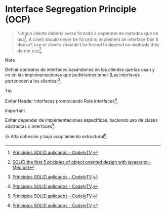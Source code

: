 # Interface Segregation Principle (OCP)
> Ningún cliente debería verse forzado a depender de métodos que no usa[^1].
> A client should never be forced to implement an interface that it doesn’t use or clients shouldn’t be forced to depend on methods they do not use[^2].

>[!NOTE]
>Definir contratos de interfaces basándonos en los clientes que las usan y no en las implementaciones que pudiéramos tener
>(Las interfaces pertenecen a los clientes)[^1].

>[!TIP]
>Evitar Header Interfaces promoviendo Role Interfaces[^1].

> [!IMPORTANT]
> Evitar depender de implementaciones específicas, haciendo uso de clases abstractas o interfaces[^1].

:+1: Alta cohesión y bajo acoplamiento estructural[^1].


[^1]: [Principios SOLID aplicados - CodelyTV](https://pro.codely.com/library/principios-solid-aplicados-36875/77070/about/).
[^2]: [SOLID the first 5 priciples of object oriented design with javascript - Medium](https://medium.com/@cramirez92/s-o-l-i-d-the-first-5-priciples-of-object-oriented-design-with-javascript-790f6ac9b9fa)


